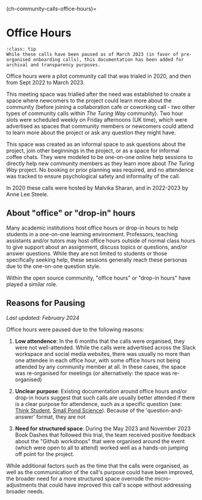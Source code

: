 (ch-community-calls-office-hours)=
# Office Hours

```{admonition} Note
:class: tip
While these calls have been paused as of March 2023 (in favor of pre-organised onboarding calls), this documentation has been added for archival and transparency purposes.
```

Office hours were a pilot community call that was trialed in 2020, and then from Sept 2022 to March 2023. 

This meeting space was trialled after the need was established to create a space where newcomers to the project could learn more about the community (before joining a collaboration cafe or coworking call - two other types of community calls within _The Turing Way_ community). 
Two hour slots were scheduled weekly on Friday afternoons (UK time), which were advertised as spaces that community members or newcomers could attend to learn more about the project or ask any question they might have.

This space was created as an informal space to ask questions about the project, join other beginnings in the project, or as a space for informal coffee chats. 
They were modeled to be one-on-one online help sessions to directly help new community members as they learn more about _The Turing Way_ project. 
No booking or prior planning was required, and no attendence was tracked to ensure psychological safety and informality of the call.

In 2020 these calls were hosted by Malvika Sharan, and in 2022-2023 by Anne Lee Steele. 

## About "office" or "drop-in" hours

Many academic institutions host office hours or drop-in hours to help students in a one-on-one learning environment.
Professors, teaching assistants and/or tutors may host office hours outside of normal class hours to give support about an assignment, discuss topics or questions, and/or answer questions.
While they are not limited to students or those specifically seeking help, these sessions generally reach these personas due to the one-on-one question style.

Within the open source community, "office hours" or "drop-in hours" have played a similar role.

## Reasons for Pausing

_Last updated: February 2024_ 

Office hours were paused due to the following reasons:

1. **Low attendence**: In the 6 months that the calls were organised, they were not well-attended. While the calls were advertised across the Slack workspace and social media websites, there was usually no more than one attendee in each office hour, with some office hours not being attended by any community member at all. In these cases, the space was re-organised for meetings  (or alternatively: the space was re-organised)

2. **Unclear purpose**: Existing documentation around office hours and/or drop-in hours suggest that such calls are usually better attended if there is a clear purpose for attendence, such as a specific question (see: [Think Student](https://thinkstudent.co.uk/what-is-a-drop-in-session-at-uni/), [Small Pond Science](https://smallpondscience.com/2016/03/21/what-are-office-hours-for/)). Because of the 'question-and-answer' format, they are not 

3. **Need for structured space**: During the May 2023 and November 2023 Book Dashes that followed this trial, the team received positive feedback about the "Github workshops" that were organised around the event (which were open to all to attend) worked well as a hands-on jumping off point for the project.  

While additional factors such as the time that the calls were organised, as well as the communication of the call's purpose could have been improved, the broader need for a more structured space overrode the micro-adjustments that could have improved this call's scope without addressing broader needs.